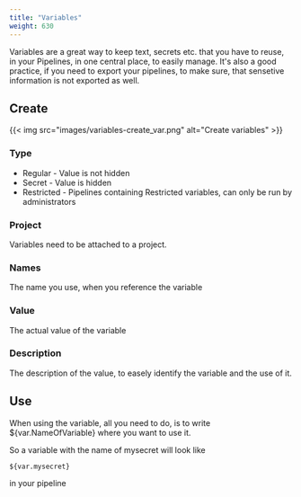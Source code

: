 ```yaml
---
title: "Variables"
weight: 630
---
```


Variables are a great way to keep text, secrets etc. that you have to reuse, in your Pipelines, in one central place, to easily manage. 
It's also a good practice, if you need to export your pipelines, to make sure, that sensetive information is not exported as well.

## Create
{{< img src="images/variables-create_var.png" alt="Create variables" >}}
### Type
- Regular - Value is not hidden
- Secret - Value is hidden
- Restricted - Pipelines containing Restricted variables, can only be run by administrators

### Project
Variables need to be attached to a project.

### Names
The name you use, when you reference the variable

### Value
The actual value of the variable

### Description
The description of the value, to easely identify the variable and the use of it.

## Use

When using the variable, all you need to do, is to write ${var.NameOfVariable} where you want to use it.

So a variable with the name of mysecret will look like 
```
${var.mysecret}
```
 in your pipeline
